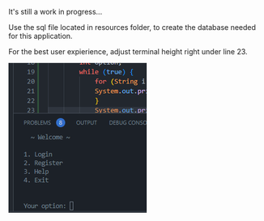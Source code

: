 It's still a work in progress...

Use the sql file located in resources folder,
to create the database needed for this application.

For the best user expierience, adjust terminal height right under line 23.

![](resources/ratio.png)
